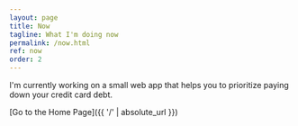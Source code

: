 ```yaml
---
layout: page
title: Now
tagline: What I'm doing now
permalink: /now.html
ref: now
order: 2
---
```


I'm currently working on a small web app that helps you to prioritize paying down your credit card debt.

[Go to the Home Page]({{ '/' | absolute_url }})
